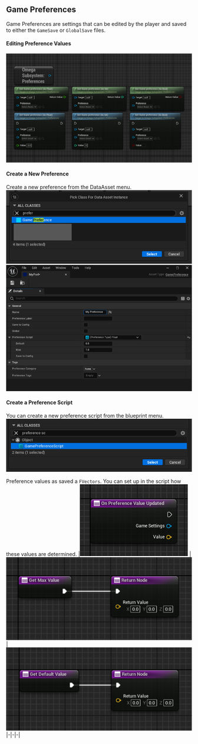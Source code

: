 ## Game Preferences

Game Preferences are settings that can be edited by the player and saved to either the `GameSave` or `GlobalSave` files.

#### Editing Preference Values
![alt text](../../images/tutorial/subsystem_prefs/tut_SubPref_edit.png)

#### Create a New Preference

Create a new preference from the DataAsset menu.
![alt text](../../images/tutorial/subsystem_prefs/tut_SubPref_New_1.png)
 ![alt text](../../images/tutorial/subsystem_prefs/tut_SubPref_New_2.png)

#### Create a Preference Script

You can create a new preference script from the blueprint menu.
![alt text](../..//images/tutorial/subsystem_prefs/tut_SubPref_Script_1.png)

Preference values as saved a `FVectors`. You can set up in the script how these values are determined.
|![alt text](../../images/tutorial/subsystem_prefs/tut_SubPref_ScriptVal_1.png) |![alt text](../..//images/tutorial/subsystem_prefs/tut_SubPref_ScriptVal_2.png) | ![alt text](../..//images/tutorial/subsystem_prefs/tut_SubPref_ScriptVal_3.png)
|-|-|-|